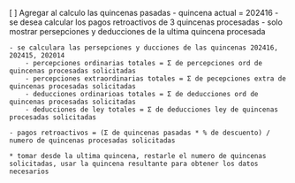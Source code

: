 [ ] Agregar al calculo las quincenas pasadas 
    - quincena actual = 202416
    - se desea calcular los pagos retroactivos de 3 quincenas procesadas
    - solo mostrar persepciones y deducciones de la ultima quincena procesada
    
    - se calculara las persepciones y ducciones de las quincenas 202416, 202415, 202014
        - percepciones ordinarias totales = Σ de percepciones ord de quincenas procesadas solicitadas
        - percepciones extraordinarias totales = Σ de pecepciones extra de quincenas procesadas solicitadas
        - deducciones ordinarioas totales = Σ de deducciones ord de quincenas procesadas solicitadas
        - deducciones de ley totales = Σ de deducciones ley de quincenas procesadas solicitadas

    - pagos retroactivos = (Σ de quincenas pasadas * % de descuento) / numero de quincenas procesadas solicitadas

    * tomar desde la ultima quincena, restarle el numero de quincenas solicitadas, usar la quincena resultante para obtener los datos necesarios